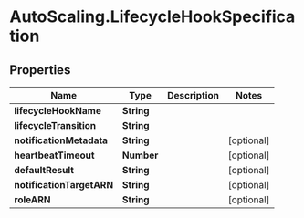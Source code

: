 # AutoScaling.LifecycleHookSpecification

## Properties

Name | Type | Description | Notes
------------ | ------------- | ------------- | -------------
**lifecycleHookName** | **String** |  | 
**lifecycleTransition** | **String** |  | 
**notificationMetadata** | **String** |  | [optional] 
**heartbeatTimeout** | **Number** |  | [optional] 
**defaultResult** | **String** |  | [optional] 
**notificationTargetARN** | **String** |  | [optional] 
**roleARN** | **String** |  | [optional] 


